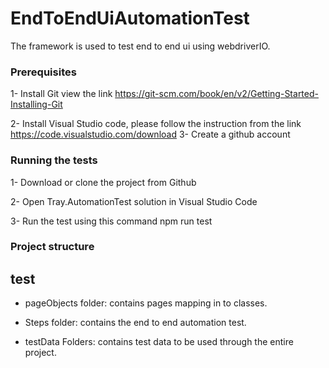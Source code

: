 # EndToEndUiAutomationTest

The framework is used to test end to end ui  using webdriverIO.
 
### Prerequisites

1- Install Git  view the link https://git-scm.com/book/en/v2/Getting-Started-Installing-Git

2- Install Visual Studio code, please follow the instruction from the link https://code.visualstudio.com/download
3- Create a github account


### Running the tests


1- Download or clone the project from Github

2- Open Tray.AutomationTest solution in Visual Studio Code

3- Run the test using this command  npm run test


### Project structure

## test

* pageObjects folder: contains pages mapping in to classes.

* Steps folder: contains the end to end automation test.

* testData Folders: contains test data to be used through the entire project.
